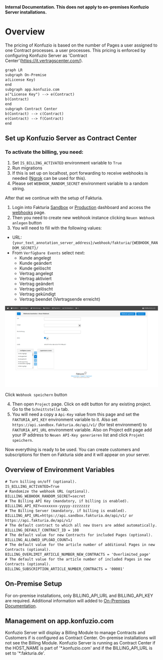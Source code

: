 **Internal Documentation. This does not apply to on-premises Konfuzio Server installations.**

# Overview

The pricing of Konfuzio is based on the number of Pages a user assigned to one Contract processes. a user processes. This pricing is enforced by configuring Konfuzio Server as 'Contract Center'(https://it.vertragscenter.com/).
```mermaid
graph LR
subgraph On-Premise
a(License Key)
end
subgraph app.konfuzio.com
a("License Key") --> e(Contract)
b(Contract)
end
subgraph Contract Center
b(Contract) --> c(Contract)
e(Contract) --> f(Contract)
end  						
```

## Set up Konfuzio Server as Contract Center

### To activate the billing, you need:
1. Set `IS_BILLING_ACTIVATED` environment variable to `True`
2. Run migrations
3. If this is set up on localhost, port forwarding to receive webhooks is needed ([Ngrok](https://ngrok.com/) can be used for this).
4. Please set `WEBHOOK_RANDOM_SECRET` environment variable to a random string.

After that we continue with the setup of Fakturia. 

1. Login into Fakturia [Sandbox](https://backoffice.sandbox.fakturia.de/public/login.html) or [Production](https://backoffice.fakturia.de/public/login.html) dashboard and access the [webhooks](https://backoffice.sandbox.fakturia.de/secure/tenant/Webhook/Webhook.html) page.
2. Then you need to create new webhook instance clicking `Neuen Webhook anlegen` button
3. You will need to fill with the following values:  
- URL: `{your_text_annotation_server_address}/webhook/fakturia/{WEBHOOK_RANDOM_SECRET}/`  
- From `Verfügbare Events` select next: 
  - Kunde angelegt  
  - Kunde geändert  
  - Kunde gelöscht  
  - Vertrag angelegt  
  - Vertrag aktiviert  
  - Vertrag geändert  
  - Vertrag gelöscht  
  - Vertrag gekündigt 
  - Vertrag beendet (Vertragsende erreicht)  

![webhook.png](./webhook.png)

Click `Webhook speichern` button

4. Then open `Project` page. Click on edit button for any existing project. Go to the `Schnittstelle` tab.
5. You will need a copy a `Api-Key` value from this page and set the `FAKTURIA_API_KEY` environment variable to it.
Also set `https://api.sandbox.fakturia.de/api/v1/` (for test environment) to `FAKTURIA_API_URL` environment variable.
Also on Project edit page add your IP address to `Neuen API-Key generieren` list and click `Projekt speichern`.

Now everything is ready to be used. You can create customers and subscriptions for them on Fakturia side and 
it will appear on your server. 

## Overview of Environment Variables

```
# Turn billing on/off (optional).
IS_BILLING_ACTIVATED=True
# Randomize the webhook URL (optional).
BILLLING_WEBHOOK_RANDOM_SECRET=secret
# The Billing API Key (mandatory, if billing is enabled).
BILLLING_API_KEY=xxxxxxx-yyyyy-zzzzzzzz
# The Billing Server (mandatory, if billing is enabled).
BILLLING_API_URL=https://api.sandbox.fakturia.de/api/v1/ or https://api.fakturia.de/api/v1/
# The default contract to which all new Users are added automatically.
BILLLING_DEFAULT_CONTRACT_ID = 100
# The default value for new Contracts for included Pages (optional).
BILLLING_ALLOWED_UPLOAD_COUNT=1
# The default value for the article number of additional Pages in new Contracts (optional).
BILLING_OVERLIMIT_ARTICLE_NUMBER_NEW_CONTRACTS = 'Overlimited_page'
# The default value for the article number of included Pages in new Contracts (optional).
BILLING_SUBSCRIPTION_ARTICLE_NUMBER_CONTRACTS = '00001'
```

## On-Premise Setup
For on-premise installations, only BILLING_API_URL and BILLING_API_KEY are required. Additional information will added to [On-Premises Documentation](https://dev.konfuzio.com/web/on_premises.html).

## Management on app.konfuzio.com
Konfuzio Server will display a Billing Module to manage Contracts and Customers if is configured as Contract Center. On-premise installations will not see the Billing Module. Konfuzio Server is running as Contract Center if the HOST_NAME is part of '\*.konfuzio.com' and if the BILLING_API_URL is set to '\*.fakturia.de'.
